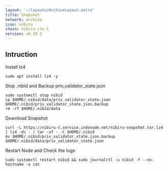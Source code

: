 ```yaml
---
layout: '~/layouts/ArchiveLayout.astro'
title: Snapshot
network: archive
icon: nibiru
chain: nibiru-itn-1
version: v0.19.2
---
```

## Intruction


 Install lz4
```
sudo apt install lz4 -y
```

 Stop .nibid and Backup priv_validator_state.json
```
sudo systemctl stop nibid
cp $HOME/.nibid/data/priv_validator_state.json $HOME/.nibid/priv_validator_state.json.backup
rm -rf $HOME/.nibid/data
```

 Download Snapshot
```
curl -L https://nibiru-t.service.indonode.net/nibiru-snapshot.tar.lz4 | lz4 -dc - | tar -xf - -C $HOME/.nibid
mv $HOME/.nibid/priv_validator_state.json.backup $HOME/.nibid/data/priv_validator_state.json
```

 Restart Node and Check the logs

```
sudo systemctl restart nibid && sudo journalctl -u nibid -f --no-hostname -o cat
```